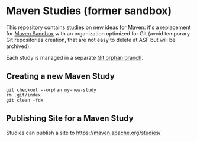 # Maven Studies (former sandbox)

This repository contains studies on new ideas for Maven:
it's a replacement for [Maven Sandbox](https://github.com/apache/maven-sandbox)
with an organization optimized for Git (avoid temporary Git repositories creation, that are not easy to delete at ASF but will be archived).

Each study is managed in a separate [Git orphan branch](https://git-scm.com/docs/git-checkout#git-checkout---orphanltnewbranchgt).

## Creating a new Maven Study

```
git checkout --orphan my-new-study
rm .git/index
git clean -fdx
```

## Publishing Site for a Maven Study

Studies can publish a site to https://maven.apache.org/studies/
